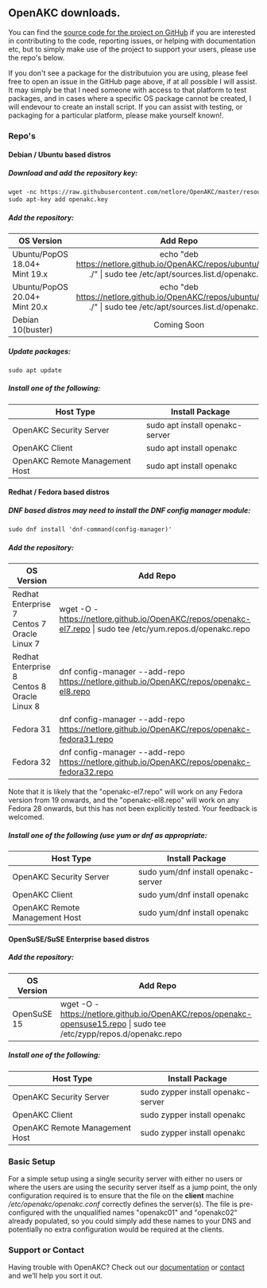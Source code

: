 ## OpenAKC downloads.

You can find the [source code for the project on GitHub](https://github.com/netlore/OpenAKC/) if you are interested in contributing to the code, reporting issues, or helping with documentation etc, but to simply make use of the project to support your users, please use the repo's below.

If you don't see a package for the distributuion you are using, please feel free to open an issue in the GitHub page above, if at all possible I will assist.  It may simply be that I need someone with access to that platform to test packages, and in cases where a specific OS package cannot be created, I will endevour to create an install script. If you can assist with testing, or packaging for a particular platform, please make yourself known!.

### Repo's

#### Debian / Ubuntu based distros

##### Download and add the repository key:

```markdown
wget -nc https://raw.githubusercontent.com/netlore/OpenAKC/master/resources/openakc.key
sudo apt-key add openakc.key
```

##### Add the repository: 


| OS Version                         | Add Repo      |
|------------------------------------|:-------------:|
| Ubuntu/PopOS 18.04+<br>Mint 19.x   |echo "deb https://netlore.github.io/OpenAKC/repos/ubuntu/18.04 ./" &#124; sudo tee /etc/apt/sources.list.d/openakc.list|
| Ubuntu/PopOS 20.04+<br>Mint 20.x   |echo "deb https://netlore.github.io/OpenAKC/repos/ubuntu/18.04 ./" &#124; sudo tee /etc/apt/sources.list.d/openakc.list|
| Debian 10(buster)                  | Coming Soon                                                                                                           |

##### Update packages:

```markdown
sudo apt update
```

##### Install one of the following:

| Host Type              | Install Package             |
|------------------------------------|-------------|
| OpenAKC Security Server            | sudo apt install openakc-server |
| OpenAKC Client                     | sudo apt install openakc        |
| OpenAKC Remote Management Host     | sudo apt install openakc        |

#### Redhat / Fedora based distros

##### DNF based distros may need to install the DNF config manager module:

```markdown
sudo dnf install 'dnf-command(config-manager)'
```

##### Add the repository: 

| OS Version                         | Add Repo      |
|------------------------------------|---------------|
| Redhat Enterprise 7<br>Centos 7<br>Oracle Linux 7  |wget -O - https://netlore.github.io/OpenAKC/repos/openakc-el7.repo &#124; sudo tee /etc/yum.repos.d/openakc.repo|
| Redhat Enterprise 8<br>Centos 8<br>Oracle Linux 8  |dnf config-manager --add-repo https://netlore.github.io/OpenAKC/repos/openakc-el8.repo                          |
| Fedora 31                                          |dnf config-manager --add-repo https://netlore.github.io/OpenAKC/repos/openakc-fedora31.repo                     |
| Fedora 32                                          |dnf config-manager --add-repo https://netlore.github.io/OpenAKC/repos/openakc-fedora32.repo                     |

Note that it is likely that the "openakc-el7.repo" will work on any Fedora version from 19 onwards, and the "openakc-el8.repo" will work on any Fedora 28 onwards, but this has not been explicitly tested.  Your feedback is welcomed.

##### Install one of the following (use yum or dnf as appropriate:

| Host Type              | Install Package             |
|------------------------------------|-------------|
| OpenAKC Security Server            | sudo yum/dnf install openakc-server |
| OpenAKC Client                     | sudo yum/dnf install openakc        |
| OpenAKC Remote Management Host     | sudo yum/dnf install openakc        |


#### OpenSuSE/SuSE Enterprise based distros

##### Add the repository:

| OS Version                         | Add Repo      |
|------------------------------------|---------------|
| OpenSuSE 15  |wget -O - https://netlore.github.io/OpenAKC/repos/openakc-opensuse15.repo &#124; sudo tee /etc/zypp/repos.d/openakc.repo|

##### Install one of the following:

| Host Type              | Install Package             |
|------------------------------------|-------------|
| OpenAKC Security Server            | sudo zypper install openakc-server |
| OpenAKC Client                     | sudo zypper install openakc        |
| OpenAKC Remote Management Host     | sudo zypper install openakc        |


### Basic Setup

For a simple setup using a single security server with either no users or where the users are using the security server itself as a jump point, the only configuration required is to ensure that the file on the **client** machine _/etc/openakc/openakc.conf_ correctly defines the server(s).   The file is pre-configured with the unqualified names "openakc01" and "openakc02" already populated, so you could simply add these names to your DNS and potentially no extra configuration would be required at the clients.

### Support or Contact

Having trouble with OpenAKC? Check out our [documentation](https://github.com/netlore/OpenAKC/raw/master/docs/OpenAKC%20Admin%20Guide.pdf) or [contact](openakc@default.co.uk) and we’ll help you sort it out.
